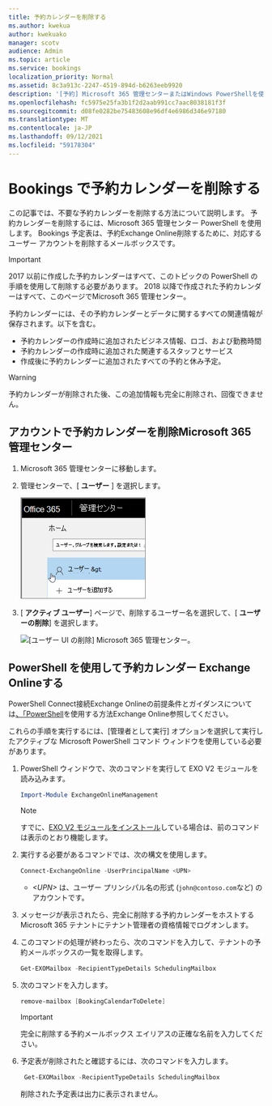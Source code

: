 ```yaml
---
title: 予約カレンダーを削除する
ms.author: kwekua
author: kwekuako
manager: scotv
audience: Admin
ms.topic: article
ms.service: bookings
localization_priority: Normal
ms.assetid: 8c3a913c-2247-4519-894d-b6263eeb9920
description: '[予約] Microsoft 365 管理センターまたはWindows PowerShellを使用して、予約カレンダーを削除します。'
ms.openlocfilehash: fc5975e25fa3b1f2d2aab991cc7aac8038181f3f
ms.sourcegitcommit: d08fe0282be75483608e96df4e6986d346e97180
ms.translationtype: MT
ms.contentlocale: ja-JP
ms.lasthandoff: 09/12/2021
ms.locfileid: "59178304"
---
```

# <a name="delete-a-booking-calendar-in-bookings"></a>Bookings で予約カレンダーを削除する

この記事では、不要な予約カレンダーを削除する方法について説明します。 予約カレンダーを削除するには、Microsoft 365 管理センター PowerShell を使用します。 Bookings 予定表は、予約Exchange Online削除するために、対応するユーザー アカウントを削除するメールボックスです。

> [!IMPORTANT]
> 2017 以前に作成した予約カレンダーはすべて、このトピックの PowerShell の手順を使用して削除する必要があります。 2018 以降で作成された予約カレンダーはすべて、このページでMicrosoft 365 管理センター。

予約カレンダーには、その予約カレンダーとデータに関するすべての関連情報が保存されます。以下を含む。

- 予約カレンダーの作成時に追加されたビジネス情報、ロゴ、および勤務時間
- 予約カレンダーの作成時に追加された関連するスタッフとサービス
- 作成後に予約カレンダーに追加されたすべての予約と休み予定。

> [!WARNING]
> 予約カレンダーが削除された後、この追加情報も完全に削除され、回復できません。

## <a name="delete-a-booking-calendar-in-the-microsoft-365-admin-center"></a>アカウントで予約カレンダーを削除Microsoft 365 管理センター

1. Microsoft 365 管理センターに移動します。

1. 管理センターで、[ **ユーザー** ] を選択します。

   ![[ユーザーの UI のイメージ] Microsoft 365 管理センター。](../media/bookings-admin-center-users.png)

1. [ **アクティブ ユーザー**] ページで、削除するユーザー名を選択して、[ **ユーザーの削除**] を選択します。

   ![[ユーザー UI の削除] Microsoft 365 管理センター。](../media/bookings-delete-user.png)

## <a name="delete-a-booking-calendar-using-exchange-online-powershell"></a>PowerShell を使用して予約カレンダー Exchange Onlineする

PowerShell Connect接続Exchange Onlineの前提条件とガイダンスについては[、「PowerShell](/powershell/exchange/exchange-online-powershell-v2)を使用する方法Exchange Online参照してください。

これらの手順を実行するには、[管理者として実行] オプションを選択して実行したアクティブな Microsoft PowerShell コマンド ウィンドウを使用している必要があります。

1. PowerShell ウィンドウで、次のコマンドを実行して EXO V2 モジュールを読み込みます。

   ```powershell
   Import-Module ExchangeOnlineManagement
   ```

   > [!NOTE]
   > すでに、[EXO V2 モジュールをインストール](/powershell/exchange/exchange-online-powershell-v2#install-and-maintain-the-exo-v2-module)している場合は、前のコマンドは表示のとおり機能します。
   
2. 実行する必要があるコマンドでは、次の構文を使用します。

   ```powershell
   Connect-ExchangeOnline -UserPrincipalName <UPN> 
   ```

   - _\<UPN\>_ は、ユーザー プリンシパル名の形式 (`john@contoso.com`など) のアカウントです。

3. メッセージが表示されたら、完全に削除する予約カレンダーをホストする Microsoft 365 テナントにテナント管理者の資格情報でログオンします。

4. このコマンドの処理が終わったら、次のコマンドを入力して、テナントの予約メールボックスの一覧を取得します。

   ```powershell
   Get-EXOMailbox -RecipientTypeDetails SchedulingMailbox
   ```

5. 次のコマンドを入力します。

   ```powershell
   remove-mailbox [BookingCalendarToDelete]
   ```

   > [!IMPORTANT]
   > 完全に削除する予約メールボックス エイリアスの正確な名前を入力してください。

6. 予定表が削除されたと確認するには、次のコマンドを入力します。

   ```powershell
    Get-EXOMailbox -RecipientTypeDetails SchedulingMailbox
   ```

   削除された予定表は出力に表示されません。
